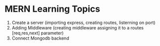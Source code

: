 # MERN Learning Topics
1. Create a server (importing express, creating routes, listerning on port)
2. Adding Middleware (creating middleware assigning it to a routes [req,res,next] parameter)
3. Connect Mongodb backend

